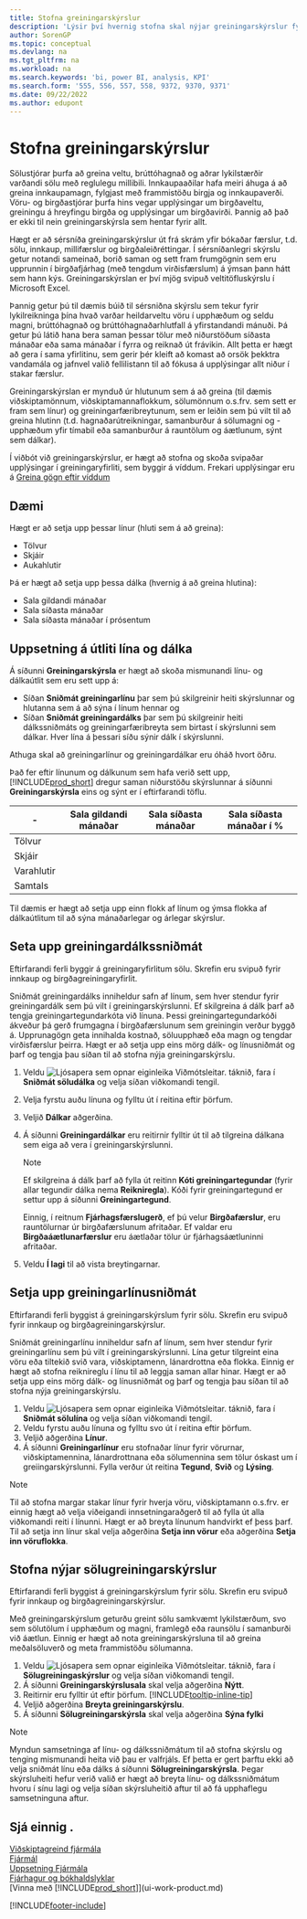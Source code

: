 ```yaml
---
title: Stofna greiningarskýrslur
description: 'Lýsir því hvernig stofna skal nýjar greiningarskýrslur fyrir sölu, innkaup og birgðir og búa til greiningarsniðmát.'
author: SorenGP
ms.topic: conceptual
ms.devlang: na
ms.tgt_pltfrm: na
ms.workload: na
ms.search.keywords: 'bi, power BI, analysis, KPI'
ms.search.form: '555, 556, 557, 558, 9372, 9370, 9371'
ms.date: 09/22/2022
ms.author: edupont
---
```

# <a name="create-analysis-reports"></a><a name="create-analysis-reports"></a><a name="create-analysis-reports"></a>Stofna greiningarskýrslur

Sölustjórar þurfa að greina veltu, brúttóhagnað og aðrar lykilstærðir varðandi sölu með reglulegu millibili. Innkaupaaðilar hafa meiri áhuga á að greina innkaupamagn, fylgjast með frammistöðu birgja og innkaupaverði. Vöru- og birgðastjórar þurfa hins vegar upplýsingar um birgðaveltu, greiningu á hreyfingu birgða og upplýsingar um birgðavirði. Þannig að það er ekki til nein greiningarskýrsla sem hentar fyrir allt.

Hægt er að sérsníða greiningarskýrslur út frá skrám yfir bókaðar færslur, t.d. sölu, innkaup, millifærslur og birgðaleiðréttingar. Í sérsníðanlegri skýrslu getur notandi sameinað, borið saman og sett fram frumgögnin sem eru upprunnin í birgðafjárhag (með tengdum virðisfærslum) á ýmsan þann hátt sem hann kýs. Greiningarskýrslan er því mjög svipuð veltitöfluskýrslu í Microsoft Excel.  

Þannig getur þú til dæmis búið til sérsniðna skýrslu sem tekur fyrir lykilreikninga þína hvað varðar heildarveltu vöru í upphæðum og seldu magni, brúttóhagnað og brúttóhagnaðarhlutfall á yfirstandandi mánuði. Þá getur þú látið hana bera saman þessar tölur með niðurstöðum síðasta mánaðar eða sama mánaðar í fyrra og reiknað út frávikin. Allt þetta er hægt að gera í sama yfirlitinu, sem gerir þér kleift að komast að orsök þekktra vandamála og jafnvel valið fellilistann til að fókusa á upplýsingar allt niður í stakar færslur.  

Greiningarskýrslan er mynduð úr hlutunum sem á að greina (til dæmis viðskiptamönnum, viðskiptamannaflokkum, sölumönnum o.s.frv. sem sett er fram sem línur) og greiningarfæribreytunum, sem er leiðin sem þú vilt til að greina hlutinn (t.d. hagnaðarútreikningar, samanburður á sölumagni og -upphæðum yfir tímabil eða samanburður á rauntölum og áætlunum, sýnt sem dálkar). 

Í viðbót við greiningarskýrslur, er hægt að stofna og skoða svipaðar upplýsingar í greiningaryfirliti, sem byggir á víddum. Frekari upplýsingar eru á [Greina gögn eftir víddum](bi-how-analyze-data-dimension.md)

## <a name="example"></a><a name="example"></a><a name="example"></a>Dæmi

Hægt er að setja upp þessar línur (hluti sem á að greina):  

- Tölvur  
- Skjáir  
- Aukahlutir  

Þá er hægt að setja upp þessa dálka (hvernig á að greina hlutina):  

- Sala gildandi mánaðar  
- Sala síðasta mánaðar  
- Sala síðasta mánaðar í prósentum  

## <a name="setting-up-line-and-column-layouts"></a><a name="setting-up-line-and-column-layouts"></a><a name="setting-up-line-and-column-layouts"></a>Uppsetning á útliti lína og dálka

Á síðunni **Greiningarskýrsla** er hægt að skoða mismunandi línu- og dálkaútlit sem eru sett upp á:

* Síðan **Sniðmát greiningarlínu** þar sem þú skilgreinir heiti skýrslunnar og hlutanna sem á að sýna í línum hennar og
* Síðan **Sniðmát greiningardálks** þar sem þú skilgreinir heiti dálkssniðmáts og greiningarfæribreyta sem birtast í skýrslunni sem dálkar. Hver lína á þessari síðu sýnir dálk í skýrslunni. 

Athuga skal að greiningarlínur og greiningardálkar eru óháð hvort öðru.  

Það fer eftir línunum og dálkunum sem hafa verið sett upp, [!INCLUDE[prod_short](includes/prod_short.md)] dregur saman niðurstöðu skýrslunnar á síðunni **Greiningarskýrsla** eins og sýnt er í eftirfarandi töflu.  

|- |Sala gildandi mánaðar|Sala síðasta mánaðar|Sala síðasta mánaðar í %|  
|-|-|-|-|  
|Tölvur| | | |  
|Skjáir| | | |  
|Varahlutir| | | |  
|Samtals| | | |  

Til dæmis er hægt að setja upp einn flokk af línum og ýmsa flokka af dálkaútlitum til að sýna mánaðarlegar og árlegar skýrslur.

## <a name="set-up-analysis-column-templates"></a><a name="set-up-analysis-column-templates"></a><a name="set-up-analysis-column-templates"></a>Seta upp greiningardálkssniðmát

Eftirfarandi ferli byggir á greiningaryfirlitum sölu. Skrefin eru svipuð fyrir innkaup og birgðagreiningaryfirlit.

Sniðmát greiningardálks inniheldur safn af línum, sem hver stendur fyrir greiningardálk sem þú vilt í greiningarskýrslunni. Ef skilgreina á dálk þarf að tengja greiningartegundarkóta við línuna. Þessi greiningartegundarkóði ákveður þá gerð frumgagna í birgðafærslunum sem greiningin verður byggð á. Upprunagögn geta innihalda kostnað, söluupphæð eða magn og tengdar virðisfærslur þeirra. Hægt er að setja upp eins mörg dálk- og línusniðmát og þarf og tengja þau síðan til að stofna nýja greiningarskýrslu.    

1. Veldu ![Ljósapera sem opnar eiginleika Viðmótsleitar.](media/ui-search/search_small.png "Segðu mér hvað þú vilt gera") táknið, fara í **Sniðmát söludálka** og velja síðan viðkomandi tengil.  
2. Velja fyrstu auðu línuna og fylltu út í reitina eftir þörfum.
3. Veljið **Dálkar** aðgerðina.  
4. Á síðunni **Greiningardálkar** eru reitirnir fylltir út til að tilgreina dálkana sem eiga að vera í greiningarskýrslunni.  

    > [!NOTE]  
    > Ef skilgreina á dálk þarf að fylla út reitinn  **Kóti greiningartegundar** (fyrir allar tegundir dálka nema **Reikniregla**). Kóði fyrir greiningartegund er settur upp á síðunni **Greiningartegund**.  
    
    Einnig, í reitnum **Fjárhagsfærslugerð**, ef þú velur **Birgðafærslur**, eru rauntölurnar úr birgðafærslunum afritaðar. Ef valdar eru **Birgðaáætlunarfærslur** eru áætlaðar tölur úr fjárhagsáætluninni afritaðar.  
5. Veldu **Í lagi** til að vista breytingarnar.  

## <a name="set-up-analysis-line-templates"></a><a name="set-up-analysis-line-templates"></a><a name="set-up-analysis-line-templates"></a>Setja upp greiningarlínusniðmát

Eftirfarandi ferli byggist á greiningarskýrslum fyrir sölu. Skrefin eru svipuð fyrir innkaup og birgðagreiningarskýrslur.

Sniðmát greiningarlínu inniheldur safn af línum, sem hver stendur fyrir greiningarlínu sem þú vilt í greiningarskýrslunni. Lína getur tilgreint eina vöru eða tiltekið svið vara, viðskiptamenn, lánardrottna eða flokka. Einnig er hægt að stofna reiknireglu í línu til að leggja saman allar hinar. Hægt er að setja upp eins mörg dálk- og línusniðmát og þarf og tengja þau síðan til að stofna nýja greiningarskýrslu.   

1. Veldu ![Ljósapera sem opnar eiginleika Viðmótsleitar.](media/ui-search/search_small.png "Segðu mér hvað þú vilt gera") táknið, fara í **Sniðmát sölulína** og velja síðan viðkomandi tengil.  
2. Veldu fyrstu auðu línuna og fylltu svo út í reitina eftir þörfum.
3. Veljið aðgerðina **Línur**.  
4. Á síðunni **Greiningarlínur** eru stofnaðar línur fyrir vörurnar, viðskiptamennina, lánardrottnana eða sölumennina sem tölur óskast um í greiingarskýrslunni. Fylla verður út reitina **Tegund**, **Svið** og **Lýsing**.  

> [!NOTE]  
> Til að stofna margar stakar línur fyrir hverja vöru, viðskiptamann o.s.frv. er einnig hægt að velja viðeigandi innsetningaraðgerð til að fylla út alla viðkomandi reiti í línunni. Hægt er að breyta línunum handvirkt ef þess þarf. Til að setja inn línur skal velja aðgerðina **Setja inn vörur** eða aðgerðina **Setja inn vöruflokka**.  

## <a name="create-a-new-sales-analysis-report"></a><a name="create-a-new-sales-analysis-report"></a><a name="create-a-new-sales-analysis-report"></a>Stofna nýjar sölugreiningarskýrslur

Eftirfarandi ferli byggist á greiningarskýrslum fyrir sölu. Skrefin eru svipuð fyrir innkaup og birgðagreiningarskýrslur.

Með greiningarskýrslum geturðu greint sölu samkvæmt lykilstærðum, svo sem sölutölum í upphæðum og magni, framlegð eða raunsölu í samanburði við áætlun. Einnig er hægt að nota greiningarskýrsluna til að greina meðalsöluverð og meta frammistöðu sölumanna.  

1. Veldu ![Ljósapera sem opnar eiginleika Viðmótsleitar.](media/ui-search/search_small.png "Segðu mér hvað þú vilt gera") táknið, fara í **Sölugreiningaskýrslur** og velja síðan viðkomandi tengil.  
2. Á síðunni **Greiningarskýrslusala** skal velja aðgerðina **Nýtt**.
3. Reitirnir eru fylltir út eftir þörfum. [!INCLUDE[tooltip-inline-tip](includes/tooltip-inline-tip_md.md)]
4. Veljið aðgerðina **Breyta greiningarskýrslu**.
5. Á síðunni **Sölugreiningarskýrsla** skal velja aðgerðina **Sýna fylki**  

> [!NOTE]  
> Myndun samsetninga af línu- og dálkssniðmátum til að stofna skýrslu og tenging mismunandi heita við þau er valfrjáls. Ef þetta er gert þarftu ekki að velja sniðmát línu eða dálks á síðunni **Sölugreiningarskýrsla**. Þegar skýrsluheiti hefur verið valið er hægt að breyta línu- og dálkssniðmátum hvoru í sínu lagi og velja síðan skýrsluheitið aftur til að fá upphaflegu samsetninguna aftur.

## <a name="see-also"></a><a name="see-also"></a><a name="see-also"></a>Sjá einnig .

[Viðskiptagreind fjármála](bi.md)  
[Fjármál](finance.md)  
[Uppsetning Fjármála](finance-setup-finance.md)  
[Fjárhagur og bókhaldslyklar](finance-general-ledger.md)  
[Vinna með [!INCLUDE[prod_short](includes/prod_short.md)]](ui-work-product.md)  

[!INCLUDE[footer-include](includes/footer-banner.md)]
